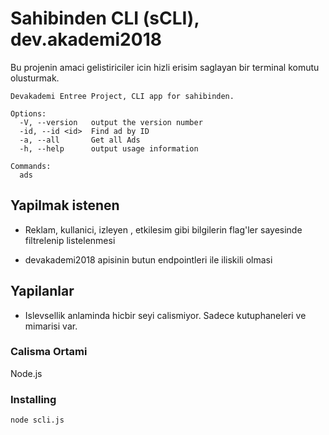 # Sahibinden CLI (sCLI), dev.akademi2018

Bu projenin amaci gelistiriciler icin hizli erisim saglayan bir terminal komutu olusturmak. 

```
Devakademi Entree Project, CLI app for sahibinden.

Options:
  -V, --version   output the version number
  -id, --id <id>  Find ad by ID
  -a, --all       Get all Ads
  -h, --help      output usage information

Commands:
  ads
```

## Yapilmak istenen

* Reklam, kullanici, izleyen , etkilesim gibi bilgilerin flag'ler sayesinde filtrelenip listelenmesi

* devakademi2018 apisinin butun endpointleri ile iliskili olmasi

## Yapilanlar

* Islevsellik anlaminda hicbir seyi calismiyor. Sadece kutuphaneleri ve mimarisi var.

### Calisma Ortami

Node.js

### Installing

```
node scli.js
```
